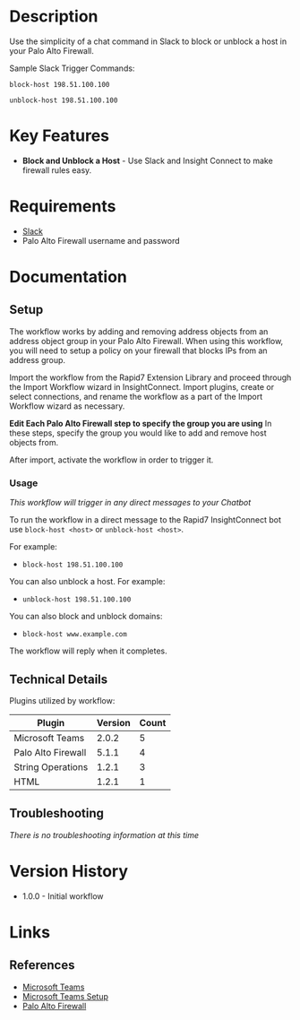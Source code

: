 # Description

Use the simplicity of a chat command in Slack to block or unblock a host in your Palo Alto Firewall.

Sample Slack Trigger Commands:

`block-host 198.51.100.100`

`unblock-host 198.51.100.100`

# Key Features

* **Block and Unblock a Host** - Use Slack and Insight Connect to make firewall rules easy. 

# Requirements

* [Slack](https://insightconnect.help.rapid7.com/docs/chatops-step)
* Palo Alto Firewall username and password

# Documentation

## Setup

The workflow works by adding and removing address objects from an address object group in your Palo Alto Firewall. When using this workflow, you will need to setup a policy on your firewall that blocks IPs from an address group. 

Import the workflow from the Rapid7 Extension Library and proceed through the Import Workflow wizard in InsightConnect. Import plugins, create or select connections, and rename the workflow as a part of the Import Workflow wizard as necessary.

**Edit Each Palo Alto Firewall step to specify the group you are using** In these steps, specify the group you would like to add and remove host objects from. 

After import, activate the workflow in order to trigger it.

### Usage

*This workflow will trigger in any direct messages to your Chatbot*

To run the workflow in a direct message to the Rapid7 InsightConnect bot use `block-host <host>` or `unblock-host <host>`.

For example:
* `block-host 198.51.100.100`

You can also unblock a host. For example: 
* `unblock-host 198.51.100.100`

You can also block and unblock domains:
* `block-host www.example.com`

The workflow will reply when it completes.

## Technical Details

Plugins utilized by workflow:

|Plugin|Version|Count|
|----|----|--------|
|Microsoft Teams|2.0.2|5|
|Palo Alto Firewall|5.1.1|4|
|String Operations|1.2.1|3|
|HTML|1.2.1|1|


## Troubleshooting

_There is no troubleshooting information at this time_

# Version History

* 1.0.0 - Initial workflow

# Links

## References

* [Microsoft Teams](https://teams.microsoft.com)
* [Microsoft Teams Setup](https://insightconnect.help.rapid7.com/docs/microsoft-teams)
* [Palo Alto Firewall](https://www.paloaltonetworks.com/)
